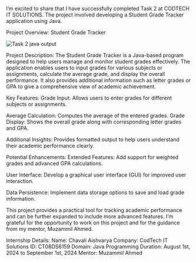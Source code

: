 I’m excited to share that I have successfully completed Task 2 at CODTECH IT SOLUTIONS. The project involved developing a Student Grade Tracker application using Java.

Project Overview: Student Grade Tracker


![Task 2 java output](https://github.com/user-attachments/assets/778a8226-d6e6-4ac4-acd4-dc78c0cdb295)



Project Description: The Student Grade Tracker is a Java-based program 
designed to help users manage and monitor student grades effectively. The application enables users to input grades for various subjects or assignments, calculate the average grade, and display the overall performance. It also provides additional information such as letter grades or GPA to give a comprehensive view of academic achievement.

Key Features:
Grade Input: Allows users to enter grades for different subjects or assignments.

Average Calculation: Computes the average of the entered grades.
Grade Display: Shows the overall grade along with corresponding letter grades and GPA.

Additional Insights: Provides formatted output to help users understand their academic performance clearly.

Potential Enhancements:
Extended Features: Add support for weighted grades and advanced GPA calculations.

User Interface: Develop a graphical user interface (GUI) for improved user interaction.

Data Persistence: Implement data storage options to save and load grade information.

This project provides a practical tool for tracking academic performance and can be further expanded to include more advanced features. I’m grateful for the opportunity to work on this project and for the guidance from my mentor, Muzammil Ahmed.

Internship Details:
Name: Chavali Aishvarya
Company: CodTech IT Solutions
ID: CT08DS6159
Domain: Java Programming
Duration: August 1st, 2024 to September 1st, 2024
Mentor: Muzammil Ahmed
